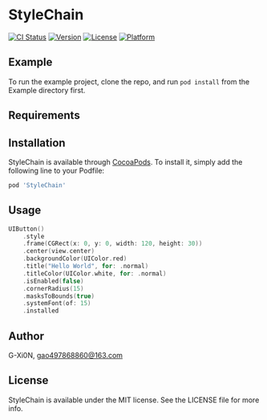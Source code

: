 # StyleChain

[![CI Status](https://img.shields.io/travis/G-Xi0N/StyleChain.svg?style=flat)](https://travis-ci.org/G-Xi0N/StyleChain)
[![Version](https://img.shields.io/cocoapods/v/StyleChain.svg?style=flat)](https://cocoapods.org/pods/StyleChain)
[![License](https://img.shields.io/cocoapods/l/StyleChain.svg?style=flat)](https://cocoapods.org/pods/StyleChain)
[![Platform](https://img.shields.io/cocoapods/p/StyleChain.svg?style=flat)](https://cocoapods.org/pods/StyleChain)

## Example

To run the example project, clone the repo, and run `pod install` from the Example directory first.

## Requirements

## Installation

StyleChain is available through [CocoaPods](https://cocoapods.org). To install
it, simply add the following line to your Podfile:

```ruby
pod 'StyleChain'
```

## Usage

``` swift
UIButton()
    .style
    .frame(CGRect(x: 0, y: 0, width: 120, height: 30))
    .center(view.center)
    .backgroundColor(UIColor.red)
    .title("Hello World", for: .normal)
    .titleColor(UIColor.white, for: .normal)
    .isEnabled(false)
    .cornerRadius(15)
    .masksToBounds(true)
    .systemFont(of: 15)
    .installed
```

## Author

G-Xi0N, gao497868860@163.com

## License

StyleChain is available under the MIT license. See the LICENSE file for more info.
